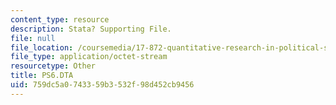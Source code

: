 ```yaml
---
content_type: resource
description: Stata? Supporting File.
file: null
file_location: /coursemedia/17-872-quantitative-research-in-political-science-and-public-policy-spring-2004/759dc5a0743359b3532f98d452cb9456_PS6.DTA
file_type: application/octet-stream
resourcetype: Other
title: PS6.DTA
uid: 759dc5a0-7433-59b3-532f-98d452cb9456
---
```

